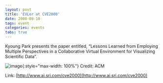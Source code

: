 ```yaml
---
layout: post
title: 'EVLer at CVE2000'
date: 2000-09-10
tags: event
categories: events
tabs: true
---
```


Kyoung Park presents the paper entitled, &ldquo;Lessons Learned from Employing Multiple Perspectives in a Collaborative Virtual Environment for Visualizing Scientific Data&rdquo;.

![image](https://www.evl.uic.edu/output/originals/cve2000.gif-srcw.jpg){:style="max-width: 100%"}
Credit: ACM


Link: [http://www.ai.sri.com/cve2000](http://www.ai.sri.com/cve2000)
